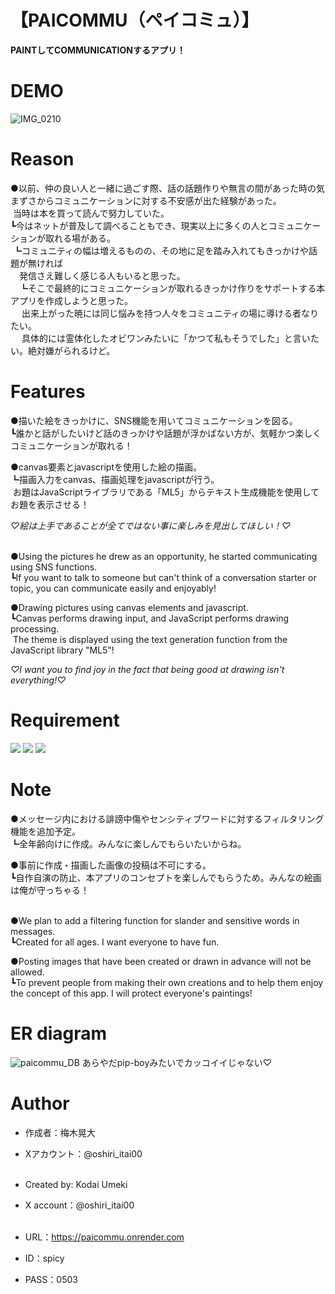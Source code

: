 # 【PAICOMMU（ペイコミュ）】

**PAINTしてCOMMUNICATIONするアプリ！**

# DEMO

![IMG_0210](https://github.com/user-attachments/assets/47dd2de0-5573-40d8-82d3-e44a8f4bfcbe)

# Reason
●以前、仲の良い人と一緒に過ごす際、話の話題作りや無言の間があった時の気まずさからコミュニケーションに対する不安感が出た経験があった。  
&nbsp;当時は本を買って読んで努力していた。  
┗今はネットが普及して調べることもでき、現実以上に多くの人とコミュニケーションが取れる場がある。  
&nbsp;┗コミュニティの幅は増えるものの、その地に足を踏み入れてもきっかけや話題が無ければ  
&emsp;発信さえ難しく感じる人もいると思った。  
&emsp;┗そこで最終的にコミュニケーションが取れるきっかけ作りをサポートする本アプリを作成しようと思った。  
&emsp;&nbsp;出来上がった暁には同じ悩みを持つ人々をコミュニティの場に導ける者なりたい。  
&emsp;&nbsp;具体的には霊体化したオビワンみたいに「かつて私もそうでした」と言いたい。絶対嫌がられるけど。  


# Features

●描いた絵をきっかけに、SNS機能を用いてコミュニケーションを図る。  
┗誰かと話がしたいけど話のきっかけや話題が浮かばない方が、気軽かつ楽しくコミュニケーションが取れる！

●canvas要素とjavascriptを使用した絵の描画。  
┗描画入力をcanvas、描画処理をjavascriptが行う。  
&nbsp;お題はJavaScriptライブラリである「ML5」からテキスト生成機能を使用してお題を表示させる！

*♡絵は上手であることが全てではない事に楽しみを見出してほしい！♡*<br><br>


●Using the pictures he drew as an opportunity, he started communicating using SNS functions.  
┗If you want to talk to someone but can't think of a conversation starter or topic, you can communicate easily and enjoyably!

●Drawing pictures using canvas elements and javascript.  
┗Canvas performs drawing input, and JavaScript performs drawing processing.  
&nbsp;The theme is displayed using the text generation function from the JavaScript library "ML5"!

*♡I want you to find joy in the fact that being good at drawing isn't everything!♡*

# Requirement

<img src="https://img.shields.io/badge/-Javascript-F7DF1E.svg?logo=javascript&style=plastic">
<img src="https://img.shields.io/badge/-Rails-CC0000.svg?logo=rails&style=plastic">
<img src="https://img.shields.io/badge/-Ruby-CC342D.svg?logo=ruby&style=plastic">

# Note

●メッセージ内における誹謗中傷やセンシティブワードに対するフィルタリング機能を追加予定。  
┗全年齢向けに作成。みんなに楽しんでもらいたいからね。

●事前に作成・描画した画像の投稿は不可にする。  
┗自作自演の防止、本アプリのコンセプトを楽しんでもらうため。みんなの絵画は俺が守っちゃる！<br><br>


●We plan to add a filtering function for slander and sensitive words in messages.  
┗Created for all ages. I want everyone to have fun.

●Posting images that have been created or drawn in advance will not be allowed.  
┗To prevent people from making their own creations and to help them enjoy the concept of this app. I will protect everyone's paintings!

# ER diagram

![paicommu_DB](https://github.com/user-attachments/assets/12024f41-b898-4d09-94a3-7c9f5aa786ab)
あらやだpip-boyみたいでカッコイイじゃない♡

# Author

* 作成者：梅木晃大
* Xアカウント：@oshiri_itai00<br><br>

* Created by: Kodai Umeki
* X account：@oshiri_itai00<br><br>

* URL：https://paicommu.onrender.com
* ID：spicy
* PASS：0503
